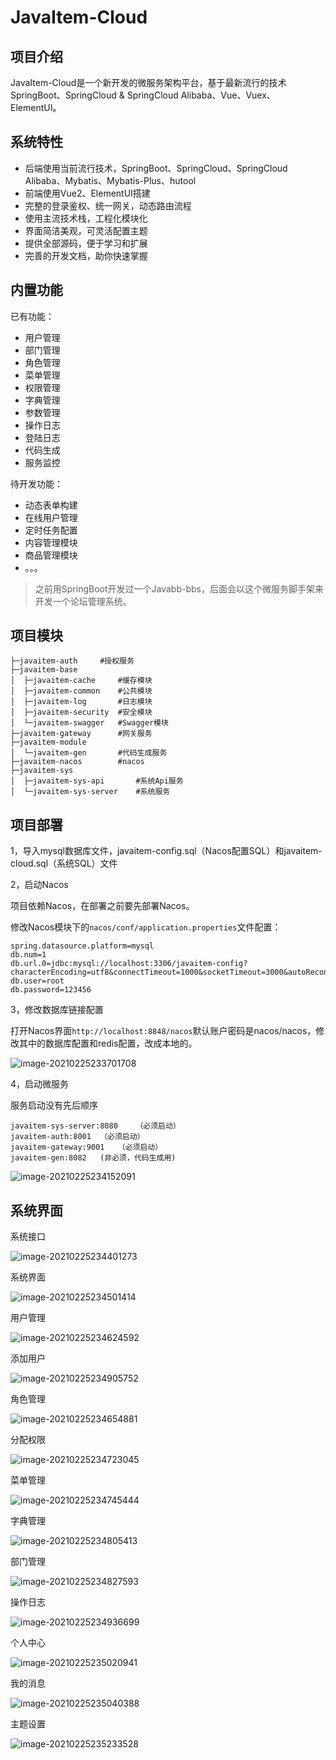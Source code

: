 # JavaItem-Cloud

## 项目介绍

JavaItem-Cloud是一个新开发的微服务架构平台，基于最新流行的技术SpringBoot、SpringCloud & SpringCloud Alibaba、Vue、Vuex、ElementUI。

## 系统特性

- 后端使用当前流行技术，SpringBoot、SpringCloud、SpringCloud Alibaba、Mybatis、Mybatis-Plus、hutool
- 前端使用Vue2、ElementUI搭建
- 完整的登录鉴权、统一网关，动态路由流程
- 使用主流技术栈，工程化模块化
- 界面简洁美观，可灵活配置主题
- 提供全部源码，便于学习和扩展
- 完善的开发文档，助你快速掌握

## 内置功能

已有功能：

- 用户管理
- 部门管理
- 角色管理
- 菜单管理
- 权限管理
- 字典管理
- 参数管理
- 操作日志
- 登陆日志
- 代码生成
- 服务监控

待开发功能：

- 动态表单构建
- 在线用户管理
- 定时任务配置
- 内容管理模块
- 商品管理模块
- 。。。

> 之前用SpringBoot开发过一个Javabb-bbs，后面会以这个微服务脚手架来开发一个论坛管理系统。

## 项目模块

~~~
├─javaitem-auth		#授权服务
├─javaitem-base
│  ├─javaitem-cache		#缓存模块
│  ├─javaitem-common	#公共模块
│  ├─javaitem-log		#日志模块
│  ├─javaitem-security	#安全模块
│  └─javaitem-swagger	#Swagger模块
├─javaitem-gateway		#网关服务
├─javaitem-module		
│  └─javaitem-gen		#代码生成服务
├─javaitem-nacos		#nacos
├─javaitem-sys
│  ├─javaitem-sys-api		#系统Api服务
│  └─javaitem-sys-server	#系统服务

~~~

## 项目部署

1，导入mysql数据库文件，javaitem-config.sql（Nacos配置SQL）和javaitem-cloud.sql（系统SQL）文件

2，启动Nacos

项目依赖Nacos，在部署之前要先部署Nacos。

修改Nacos模块下的`nacos/conf/application.properties`文件配置：

~~~properties
spring.datasource.platform=mysql
db.num=1
db.url.0=jdbc:mysql://localhost:3306/javaitem-config?characterEncoding=utf8&connectTimeout=1000&socketTimeout=3000&autoReconnect=true
db.user=root
db.password=123456
~~~

3，修改数据库链接配置

打开Nacos界面`http://localhost:8848/nacos`默认账户密码是nacos/nacos，修改其中的数据库配置和redis配置，改成本地的。

![image-20210225233701708](https://gitee.com/imqinbao/img-bed/raw/master/typora/20210225233708.png)

4，启动微服务

服务启动没有先后顺序

~~~
javaitem-sys-server:8080	（必须启动）
javaitem-auth:8001	（必须启动）
javaitem-gateway:9001	（必须启动）
javaitem-gen:8082	(非必须，代码生成用)
~~~

![image-20210225234152091](https://gitee.com/imqinbao/img-bed/raw/master/typora/20210225234152.png)

## 系统界面

系统接口

![image-20210225234401273](https://gitee.com/imqinbao/img-bed/raw/master/typora/20210225234401.png)

系统界面

![image-20210225234501414](https://gitee.com/imqinbao/img-bed/raw/master/typora/20210225234501.png)

用户管理

![image-20210225234624592](https://gitee.com/imqinbao/img-bed/raw/master/typora/20210225234624.png)

添加用户

![image-20210225234905752](https://gitee.com/imqinbao/img-bed/raw/master/typora/20210225234905.png)

角色管理

![image-20210225234654881](https://gitee.com/imqinbao/img-bed/raw/master/typora/20210225234654.png)

分配权限

![image-20210225234723045](https://gitee.com/imqinbao/img-bed/raw/master/typora/20210225234723.png)

菜单管理

![image-20210225234745444](https://gitee.com/imqinbao/img-bed/raw/master/typora/20210225234745.png)

字典管理

![image-20210225234805413](https://gitee.com/imqinbao/img-bed/raw/master/typora/20210225234805.png)

部门管理

![image-20210225234827593](https://gitee.com/imqinbao/img-bed/raw/master/typora/20210225234827.png)

操作日志

![image-20210225234936699](https://gitee.com/imqinbao/img-bed/raw/master/typora/20210225234936.png)

个人中心

![image-20210225235020941](https://gitee.com/imqinbao/img-bed/raw/master/typora/20210225235021.png)

我的消息

![image-20210225235040388](https://gitee.com/imqinbao/img-bed/raw/master/typora/20210225235040.png)

主题设置

![image-20210225235233528](https://gitee.com/imqinbao/img-bed/raw/master/typora/20210225235233.png)

